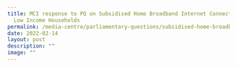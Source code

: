 ```yaml
---
title: MCI response to PQ on Subsidised Home Broadband Internet Connectivity for
  Low Income Households
permalink: /media-centre/parliamentary-questions/subsidised-home-broadband-internet-connectivity-for-low-income/
date: 2022-02-14
layout: post
description: ""
image: ""
---
```

